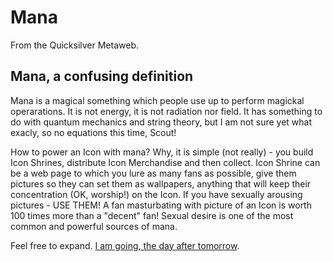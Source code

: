 
# Mana

From the Quicksilver Metaweb.

## Mana, a confusing definition



Mana is a magical something which people use up to perform
magickal operarations. It is not energy, it is not radiation nor 
field. It has something to do with quantum mechanics and 
string theory, but I am not sure yet what exacly, so no equations
this time, Scout!

How to power an Icon with mana? Why, it is simple (not really) -
you build Icon Shrines, distribute Icon Merchandise and then
collect. Icon Shrine can be a web page to which you lure as many
fans as possible, give them pictures so they can set them as wallpapers,
anything that will keep their concentration (OK, worship!) on the Icon.
If you have sexually arousing pictures - USE THEM! A fan masturbating
with picture of an Icon is worth 100 times more than a "decent" fan!
Sexual desire is one of the most common and powerful sources of mana.

Feel free to expand. <a href="[http://en.wikipedia.org/wiki/Talk:Arrow\_of\_time](/http-en-wikipedia-org-wiki-talk-arrow_of_time)">I am going, the day after tomorrow</a>.
